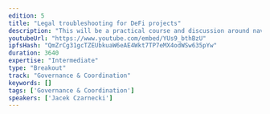 ```yaml
---
edition: 5
title: "Legal troubleshooting for DeFi projects"
description: "This will be a practical course and discussion around navigating decentralized finance projects through troubled waters of global regulation. It will cover issues universal for many DeFi areas, as well as those specific to most popular products (DEX-es, stablecoins, etc.), in a cross-jurisdictional context. The goal is to cover many topics neglected in mainstream media discussion, yet crucially relevant for DeFi projects creators. Not planned to be a lecture delivered ex cathedra, but an actual workshop for all DeFi movement participants present at devcon."
youtubeUrl: "https://www.youtube.com/embed/YUs9_bthBzU"
ipfsHash: "QmZrCg31gcTZEUbkuaW6eAE4Wkt7TP7eMX4odWSw635pYw"
duration: 3640
expertise: "Intermediate"
type: "Breakout"
track: "Governance & Coordination"
keywords: []
tags: ['Governance & Coordination']
speakers: ['Jacek Czarnecki']
---
```


